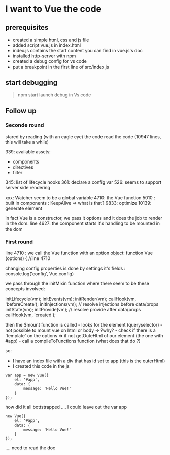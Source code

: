 # I want to Vue the code

## prerequisites

- created a simple html, css and js file 
- added script vue.js in index.html
- index.js contains the start content you can find in vue.js's doc
- installed http-server with npm
- created a debug config for vs code
- put a breakpoint in the first line of src/index.js

## start debugging

> npm start
> launch debug in Vs code

## Follow up

### Seconde round

stared by reading (with an eagle eye) the code read the code (10947 lines, this will take a while)

339: available assets:
- components
- directives
- filter

345: list of lifecycle hooks
361: declare a config var
526: seems to support server side rendering

xxx: Watcher seem to be a global variable
4710: the Vue function
5010 : built in components : KeepAlive => what is that?
9833: optimize
10139: generate element

in fact Vue is a constructor, we pass it options and it does the job to render in the dom.
line 4627: the component starts it's handling to be mounted in the dom



### First round

line 4710 : we call the Vue function with an option object:
function Vue (options) { //line 4710

changing config properties is done by settings it's fields : console.log('config', Vue.config)

we pass through the initMixin function where there seem to be these concepts involved:

initLifecycle(vm);
initEvents(vm);
initRender(vm);
callHook(vm, 'beforeCreate');
initInjections(vm); // resolve injections before data/props
initState(vm);
initProvide(vm); // resolve provide after data/props
callHook(vm, 'created');

then the $mount function is called 
    - looks for the element (queryselector)
    - not possible to mount vue on html or body => ?why?
    - check if there is a 'template' on the options => if not getOuteHtml of our element (the one with #app)
    - call a compileToFunctions function (what does that do ?)
    
so:
- I have an index file with a div that has id set to app (this is the outerHtml)
- I created this code in the js

```
var app = new Vue({ 
    el: '#app',
    data: {
        message: 'Hello Vue!'
    }
});
```

how did it all bottstrapped .... 
I could leave out the var app
```
new Vue({ 
    el: '#app',
    data: {
        message: 'Hello Vue!'
    }
});
```
.... need to read the doc



